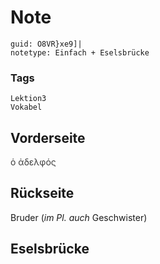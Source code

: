 # Note
```
guid: O8VR}xe9]|
notetype: Einfach + Eselsbrücke
```

### Tags
```
Lektion3
Vokabel
```

## Vorderseite
<span style="color: rgb(62, 62, 62);">ὁ ἀδελφός</span>

## Rückseite
Bruder (<i>im Pl. auch</i> Geschwister)

## Eselsbrücke

